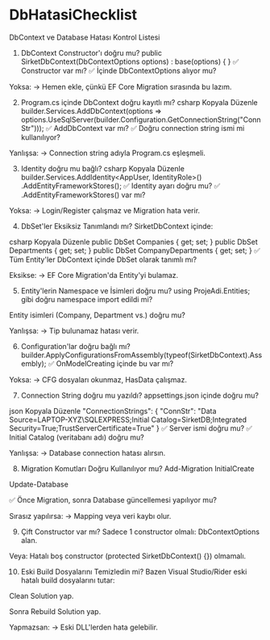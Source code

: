 # DbHatasiChecklist

 DbContext ve Database Hatası Kontrol Listesi
1. DbContext Constructor'ı doğru mu?
public SirketDbContext(DbContextOptions<SirketDbContext> options) : base(options) { } ✅ Constructor var mı?
✅ İçinde DbContextOptions alıyor mu?

Yoksa: → Hemen ekle, çünkü EF Core Migration sırasında bu lazım.

2. Program.cs içinde DbContext doğru kayıtlı mı?
csharp
Kopyala
Düzenle
builder.Services.AddDbContext<SirketDbContext>(options =>
    options.UseSqlServer(builder.Configuration.GetConnectionString("ConnStr")));
✅ AddDbContext var mı?
✅ Doğru connection string ismi mi kullanılıyor?

Yanlışsa: → Connection string adıyla Program.cs eşleşmeli.

3. Identity doğru mu bağlı?
csharp
Kopyala
Düzenle
builder.Services.AddIdentity<AppUser, IdentityRole<int>>()
    .AddEntityFrameworkStores<SirketDbContext>();
✅ Identity ayarı doğru mu?
✅ .AddEntityFrameworkStores<SirketDbContext>() var mı?

Yoksa: → Login/Register çalışmaz ve Migration hata verir.

4. DbSet'ler Eksiksiz Tanımlandı mı?
SirketDbContext içinde:

csharp
Kopyala
Düzenle
public DbSet<Company> Companies { get; set; }
public DbSet<Department> Departments { get; set; }
public DbSet<CompanyDepartment> CompanyDepartments { get; set; }
✅ Tüm Entity'ler DbContext içinde DbSet olarak tanımlı mı?

Eksikse: → EF Core Migration'da Entity'yi bulamaz.

5. Entity'lerin Namespace ve İsimleri doğru mu?
using ProjeAdi.Entities; gibi doğru namespace import edildi mi?

Entity isimleri (Company, Department vs.) doğru mu?

Yanlışsa: → Tip bulunamaz hatası verir.

6. Configuration'lar doğru bağlı mı?
builder.ApplyConfigurationsFromAssembly(typeof(SirketDbContext).Assembly); ✅ OnModelCreating içinde bu var mı?

Yoksa: → CFG dosyaları okunmaz, HasData çalışmaz.

7. Connection String doğru mu yazıldı?
appsettings.json içinde doğru mu?

json
Kopyala
Düzenle
"ConnectionStrings": {
  "ConnStr": "Data Source=LAPTOP-XYZ\\SQLEXPRESS;Initial Catalog=SirketDB;Integrated Security=True;TrustServerCertificate=True"
}
✅ Server ismi doğru mu? ✅ Initial Catalog (veritabanı adı) doğru mu?

Yanlışsa: → Database connection hatası alırsın.

8. Migration Komutları Doğru Kullanılıyor mu?
Add-Migration InitialCreate

Update-Database

✅ Önce Migration, sonra Database güncellemesi yapılıyor mu?

Sırasız yapılırsa: → Mapping veya veri kaybı olur.

9. Çift Constructor var mı?
Sadece 1 constructor olmalı: DbContextOptions alan.

Veya: Hatalı boş constructor (protected SirketDbContext() {}) olmamalı.

10. Eski Build Dosyalarını Temizledin mi?
Bazen Visual Studio/Rider eski hatalı build dosyalarını tutar:

Clean Solution yap.

Sonra Rebuild Solution yap.

Yapmazsan: → Eski DLL'lerden hata gelebilir.
